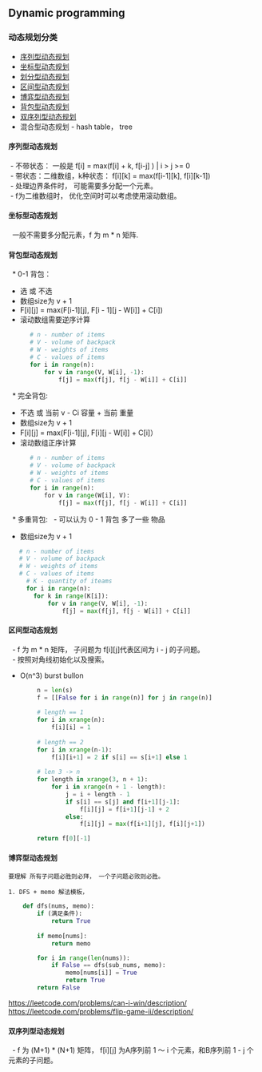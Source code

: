 ## Dynamic programming ##
### 动态规划分类 ###
+ [序列型动态规划](#序列型动态规划)
+ [坐标型动态规划](#坐标型动态规划)
+ [划分型动态规划](#划分型动态规划)
+ [区间型动态规划](#区间型动态规划)
+ [博弈型动态规划](#博弈型动态规划)
+ [背包型动态规划](#背包型动态规划)
+ [双序列型动态规划](#双序列型动态规划)
+ 混合型动态规划 - hash table， tree

#### 序列型动态规划
  - 不带状态： 一般是 f[i] = max(f[i] + k, f[i-j] ) |  i > j >= 0  
  - 带状态：二维数组，k种状态： f[i][k] = max(f[i-1][k], f[i][k-1])  
  - 处理边界条件时， 可能需要多分配一个元素。  
  - f为二维数组时， 优化空间时可以考虑使用滚动数组。  
   
#### 坐标型动态规划
   一般不需要多分配元素，f 为 m * n 矩阵.
  
#### 背包型动态规划
   * 0-1 背包：
   - 选 或 不选 
   - 数组size为 v + 1
   - F[i][j] = max(F[i-1][j], F[i - 1][j - W[i]] + C[i])  
   - 滚动数组需要逆序计算
      
```python
      # n - number of items
      # V - volume of backpack
      # W - weights of items
      # C - values of items
      for i in range(n):
          for v in range(V, W[i], -1):
              f[j] = max(f[j], f[j - W[i]] + C[i]]
```
   * 完全背包: 
   - 不选 或 当前 v - Ci 容量 + 当前 重量  
   - 数组size为 v + 1
   - F[i][j] = max(F[i-1][j], F[i][j - W[i]] + C[i]）  
   - 滚动数组正序计算
   
```python
      # n - number of items
      # V - volume of backpack
      # W - weights of items
      # C - values of items
      for i in range(n):
          for v in range(W[i], V):
              f[j] = max(f[j], f[j - W[i]] + C[i]]
```   

   * 多重背包: 
   - 可以认为 0 - 1 背包 多了一些 物品
   - 数组size为 v + 1
   ```python
      # n - number of items
      # V - volume of backpack
      # W - weights of items
      # C - values of items
      # K - quantity of iteams
      for i in range(n):
          for k in range(K[i]):
              for v in range(V, W[i], -1):
                  f[j] = max(f[j], f[j - W[i]] + C[i]]
```  
#### 区间型动态规划
   - f 为 m * n 矩阵， 子问题为 f[i][j]代表区间为 i - j 的子问题。  
   - 按照对角线初始化以及搜索。  
   - O(n^3) burst bullon
```python
        n = len(s)
        f = [[False for i in range(n)] for j in range(n)]
        
        # length == 1
        for i in xrange(n):
            f[i][i] = 1
        
        # length == 2
        for i in xrange(n-1):
            f[i][i+1] = 2 if s[i] == s[i+1] else 1
            
        # len 3 -> n
        for length in xrange(3, n + 1):
            for i in xrange(n + 1 - length):
                j = i + length - 1
                if s[i] == s[j] and f[i+1][j-1]:
                    f[i][j] = f[i+1][j-1] + 2
                else:
                    f[i][j] = max(f[i+1][j], f[i][j+1])

        return f[0][-1]
```

#### 博弈型动态规划
    要理解 所有子问题必胜则必拜， 一个子问题必败则必胜。
    
    1. DFS + memo 解法模板，
```python
    def dfs(nums, memo):
        if (满足条件):
            return True
           
        if memo[nums]:
            return memo

        for i in range(len(nums)):
            if False == dfs(sub_nums, memo):
                memo[nums[i]] = True 
                return True
        return False
```
https://leetcode.com/problems/can-i-win/description/
https://leetcode.com/problems/flip-game-ii/description/
    
    
#### 双序列型动态规划
   - f 为 (M+1) * (N+1) 矩阵， f[i][j] 为A序列前 1 ～ i 个元素，和B序列前 1 - j 个元素的子问题。
   
